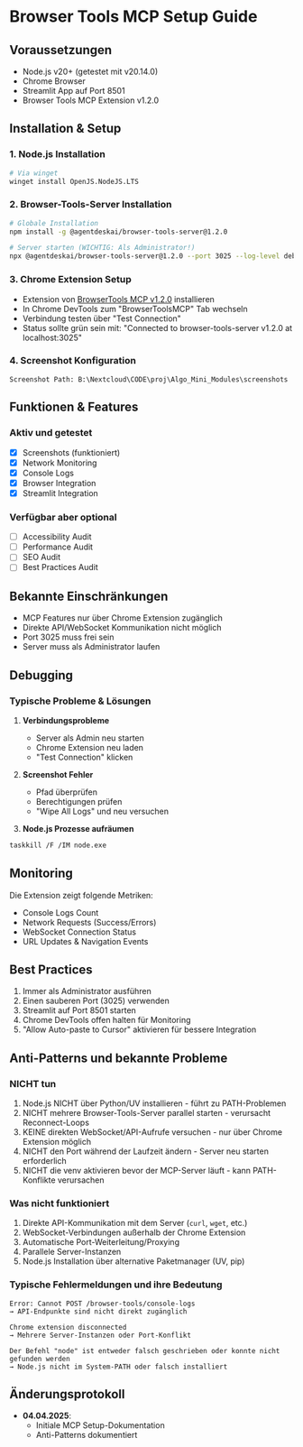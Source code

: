 # Browser Tools MCP Setup Guide

## Voraussetzungen

- Node.js v20+ (getestet mit v20.14.0)
- Chrome Browser
- Streamlit App auf Port 8501
- Browser Tools MCP Extension v1.2.0

## Installation & Setup

### 1. Node.js Installation
```bash
# Via winget
winget install OpenJS.NodeJS.LTS
```

### 2. Browser-Tools-Server Installation
```bash
# Globale Installation
npm install -g @agentdeskai/browser-tools-server@1.2.0

# Server starten (WICHTIG: Als Administrator!)
npx @agentdeskai/browser-tools-server@1.2.0 --port 3025 --log-level debug
```

### 3. Chrome Extension Setup
- Extension von [BrowserTools MCP v1.2.0](https://github.com/AgentDeskAI/browser-tools-mcp/releases/tag/v1.2.0) installieren
- In Chrome DevTools zum "BrowserToolsMCP" Tab wechseln
- Verbindung testen über "Test Connection"
- Status sollte grün sein mit: "Connected to browser-tools-server v1.2.0 at localhost:3025"

### 4. Screenshot Konfiguration
```
Screenshot Path: B:\Nextcloud\CODE\proj\Algo_Mini_Modules\screenshots
```

## Funktionen & Features

### Aktiv und getestet
- [x] Screenshots (funktioniert)
- [x] Network Monitoring
- [x] Console Logs
- [x] Browser Integration
- [x] Streamlit Integration

### Verfügbar aber optional
- [ ] Accessibility Audit
- [ ] Performance Audit
- [ ] SEO Audit
- [ ] Best Practices Audit

## Bekannte Einschränkungen
- MCP Features nur über Chrome Extension zugänglich
- Direkte API/WebSocket Kommunikation nicht möglich
- Port 3025 muss frei sein
- Server muss als Administrator laufen

## Debugging

### Typische Probleme & Lösungen

1. **Verbindungsprobleme**
   - Server als Admin neu starten
   - Chrome Extension neu laden
   - "Test Connection" klicken

2. **Screenshot Fehler**
   - Pfad überprüfen
   - Berechtigungen prüfen
   - "Wipe All Logs" und neu versuchen

3. **Node.js Prozesse aufräumen**
```bash
taskkill /F /IM node.exe
```

## Monitoring

Die Extension zeigt folgende Metriken:
- Console Logs Count
- Network Requests (Success/Errors)
- WebSocket Connection Status
- URL Updates & Navigation Events

## Best Practices
1. Immer als Administrator ausführen
2. Einen sauberen Port (3025) verwenden
3. Streamlit auf Port 8501 starten
4. Chrome DevTools offen halten für Monitoring
5. "Allow Auto-paste to Cursor" aktivieren für bessere Integration

## Anti-Patterns und bekannte Probleme

### NICHT tun
1. Node.js NICHT über Python/UV installieren - führt zu PATH-Problemen
2. NICHT mehrere Browser-Tools-Server parallel starten - verursacht Reconnect-Loops
3. KEINE direkten WebSocket/API-Aufrufe versuchen - nur über Chrome Extension möglich
4. NICHT den Port während der Laufzeit ändern - Server neu starten erforderlich
5. NICHT die venv aktivieren bevor der MCP-Server läuft - kann PATH-Konflikte verursachen

### Was nicht funktioniert
1. Direkte API-Kommunikation mit dem Server (`curl`, `wget`, etc.)
2. WebSocket-Verbindungen außerhalb der Chrome Extension
3. Automatische Port-Weiterleitung/Proxying
4. Parallele Server-Instanzen
5. Node.js Installation über alternative Paketmanager (UV, pip)

### Typische Fehlermeldungen und ihre Bedeutung
```
Error: Cannot POST /browser-tools/console-logs
→ API-Endpunkte sind nicht direkt zugänglich

Chrome extension disconnected
→ Mehrere Server-Instanzen oder Port-Konflikt

Der Befehl "node" ist entweder falsch geschrieben oder konnte nicht gefunden werden
→ Node.js nicht im System-PATH oder falsch installiert
```

## Änderungsprotokoll

- **04.04.2025**: 
  - Initiale MCP Setup-Dokumentation
  - Anti-Patterns dokumentiert